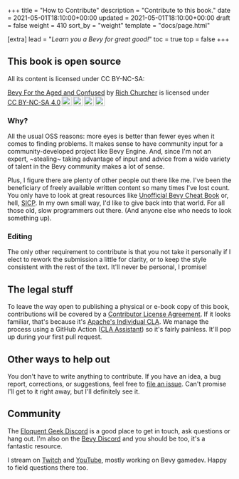 +++
title = "How to Contribute"
description = "Contribute to this book."
date = 2021-05-01T18:10:00+00:00
updated = 2021-05-01T18:10:00+00:00
draft = false
weight = 410
sort_by = "weight"
template = "docs/page.html"

[extra]
lead = "<em>Learn you a Bevy for great good!</em>"
toc = true
top = false
+++

## This book is open source

All its content is licensed under CC BY-NC-SA:

<p xmlns:cc="http://creativecommons.org/ns#" xmlns:dct="http://purl.org/dc/terms/"><a property="dct:title" rel="cc:attributionURL" href="https://bfac.eloquentgeek.games">Bevy For the Aged and Confused</a> by <a rel="cc:attributionURL dct:creator" property="cc:attributionName" href="https://eloquentgeek.games">Rich Churcher</a> is licensed under <a href="https://creativecommons.org/licenses/by-nc-sa/4.0/?ref=chooser-v1" target="_blank" rel="license noopener noreferrer" style="display:inline-block;">CC BY-NC-SA 4.0<img style="height:22px!important;margin-left:3px;vertical-align:text-bottom;" src="https://mirrors.creativecommons.org/presskit/icons/cc.svg?ref=chooser-v1" alt=""><img style="height:22px!important;margin-left:3px;vertical-align:text-bottom;" src="https://mirrors.creativecommons.org/presskit/icons/by.svg?ref=chooser-v1" alt=""><img style="height:22px!important;margin-left:3px;vertical-align:text-bottom;" src="https://mirrors.creativecommons.org/presskit/icons/nc.svg?ref=chooser-v1" alt=""><img style="height:22px!important;margin-left:3px;vertical-align:text-bottom;" src="https://mirrors.creativecommons.org/presskit/icons/sa.svg?ref=chooser-v1" alt=""></a></p>

### Why?

All the usual OSS reasons: more eyes is better than fewer eyes when it comes to finding problems. It
makes sense to have community input for a community-developed project like Bevy Engine. And, since
I'm not an expert, ~stealing~ taking advantage of input and advice from a wide variety of talent in
the Bevy community makes a lot of sense.

Plus, I figure there are plenty of other people out there like me. I've been the beneficiary of
freely available written content so many times I've lost count. You only have to look at great
resources like [Unofficial Bevy Cheat Book](https://bevy-cheatbook.github.io/) or, hell,
[SICP](https://mitp-content-server.mit.edu/books/content/sectbyfn/books_pres_0/6515/sicp.zip/full-text/book/book.html).
In my own small way, I'd like to give back into that world. For all those old, slow programmers out
there. (And anyone else who needs to look something up).

### Editing

The only other requirement to contribute is that you not take it personally if I elect to rework the
submission a little for clarity, or to keep the style consistent with the rest of the text. It'll
never be personal, I promise!

## The legal stuff

To leave the way open to publishing a physical or e-book copy of this book, contributions will be
covered by a [Contributor License Agreement](CLA.md). If it looks familiar, that's because it's
[Apache's Individual CLA](https://www.apache.org/licenses/icla.pdf). We manage the process using a
GitHub Action ([CLA Assistant](https://github.com/contributor-assistant/github-action)) so it's
fairly painless. It'll pop up during your first pull request.

## Other ways to help out

You don't have to write anything to contribute. If you have an idea, a bug report, corrections, or
suggestions, feel free to [file an issue](https://github.com/eloquentgeek/bfac/issues/new). Can't
promise I'll get to it right away, but I'll definitely see it.

## Community

The [Eloquent Geek Discord](https://discord.gg/sAC7GESTyK) is a good place to get in touch, ask
questions or hang out. I'm also on the [Bevy Discord](https://discord.gg/EhrPuaT3QY) and you should
be too, it's a fantastic resource.

I stream on [Twitch](https://twitch.tv/basie) and [YouTube](https://www.youtube.com/@eloquentgeekgames), mostly working on Bevy gamedev. Happy to field questions there too.
